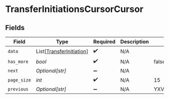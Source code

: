 # TransferInitiationsCursorCursor


## Fields

| Field                                                                 | Type                                                                  | Required                                                              | Description                                                           | Example                                                               |
| --------------------------------------------------------------------- | --------------------------------------------------------------------- | --------------------------------------------------------------------- | --------------------------------------------------------------------- | --------------------------------------------------------------------- |
| `data`                                                                | List[[TransferInitiation](../../models/shared/transferinitiation.md)] | :heavy_check_mark:                                                    | N/A                                                                   |                                                                       |
| `has_more`                                                            | *bool*                                                                | :heavy_check_mark:                                                    | N/A                                                                   | false                                                                 |
| `next`                                                                | *Optional[str]*                                                       | :heavy_minus_sign:                                                    | N/A                                                                   |                                                                       |
| `page_size`                                                           | *int*                                                                 | :heavy_check_mark:                                                    | N/A                                                                   | 15                                                                    |
| `previous`                                                            | *Optional[str]*                                                       | :heavy_minus_sign:                                                    | N/A                                                                   | YXVsdCBhbmQgYSBtYXhpbXVtIG1heF9yZXN1bHRzLol=                          |